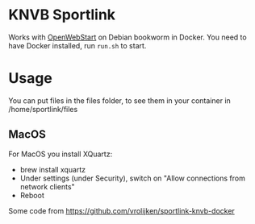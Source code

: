 # KNVB Sportlink

Works with [OpenWebStart](https://openwebstart.com/download/) on Debian bookworm in Docker.
You need to have Docker installed, run `run.sh` to start.

# Usage

You can put files in the files folder, to see them in your container in /home/sportlink/files

## MacOS 

For MacOS you install XQuartz:

- brew install xquartz
- Under settings (under Security), switch on "Allow connections from network clients"
- Reboot

Some code from https://github.com/vrolijken/sportlink-knvb-docker

